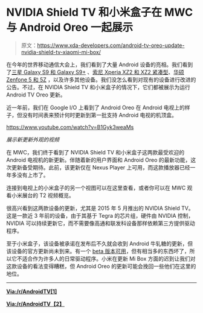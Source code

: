 # NVIDIA Shield TV 和小米盒子在 MWC 与 Android Oreo 一起展示

> 原文：<https://www.xda-developers.com/android-tv-oreo-update-nvidia-shield-tv-xiaomi-mi-box/>

在今年的世界移动通信大会上，我们看到了大量 Android 设备的亮相。我们看到了[三星 Galaxy S9 和 Galaxy S9+](https://www.xda-developers.com/samsung-galaxy-s9-and-galaxy-s9-are-official-specifications-features-prices-and-availability) 、[索尼 Xperia XZ2 和 XZ2 紧凑型](https://www.xda-developers.com/sony-announces-the-xperia-xz2-and-the-xperia-xz2-compact-with-189-displays-and-the-qualcomm-snapdragon-845-soc/)、[华硕 Zenfone 5 和 5Z](https://www.xda-developers.com/asus-5q-asus-5-asus-5z-asus-max-m1/) ，以及许多其他设备。我们没怎么看到对现有的设备进行改进的公告。不过，在 NVIDIA Shield TV 和小米盒子的情况下，它们都被展示为运行 Android TV Oreo 更新。

近一年前，我们在 Google I/O 上看到了 Android Oreo 在 Android 电视上的样子，但没有时间表来预计何时更新到第一批支持 Android 电视的机顶盒。

https://www.youtube.com/watch?v=B1Gyk3weaMs

*展示新更新外观的视频*

在 MWC，我们终于看到了 NVIDIA Shield TV 和小米盒子这两款最受欢迎的 Android 电视机的新更新。伴随着新的用户界面和 Android Oreo 的最新功能，这次更新备受期待。此前，该更新仅在 Nexus Player 上可用，而这款播放器已经一年多没有上市了。

连接到电视上的小米盒子的另一个视图可以在这里查看，或者你可以在 MWC 观看小米展台的 T2 视频概览。

很高兴看到这两款设备的更新，尤其是 2015 年 5 月推出的 NVIDIA Shield TV。这是一款近 3 年前的设备，由于其基于 Tegra 的芯片组，硬件由 NVIDIA 控制，NVIDIA 可以持续更新它，而不需要像高通和联发科设备那样依赖第三方提供驱动程序。

至于小米盒子，该设备被承诺在发布后不久就会收到 Android 牛轧糖的更新，但该设备的官方更新尚未到来。有一个 [beta 版本可用](https://www.xda-developers.com/nearly-11-months-after-release-xiaomi-mi-box-owners-can-now-sideload-a-beta-build-of-android-nougat/)，但有相当多的东西坏了，所以它不适合作为许多人的日常驱动程序。小米在更新 Mi Box 方面的迟到让我们对这款设备的看法变得糟糕，但 Android Oreo 的更新可能会挽回一些他们在这里的地位。

* * *

[**Via:/r/AndroidTV[1]**](https://www.reddit.com/r/AndroidTV/comments/80q6hn/screenshot_of_the_nvidia_shield_tv_running_oreo/)

[**Via:/r/AndroidTV【2】**](https://www.reddit.com/r/AndroidTV/comments/80gwcy/mi_box_with_oreo_update_is_presented_by_xiaomi_on/)